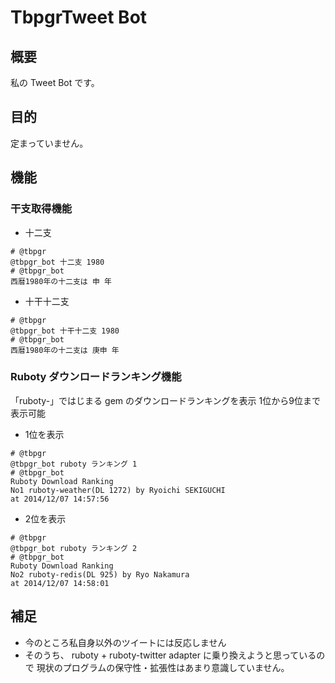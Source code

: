# TbpgrTweet Bot
## 概要
私の Tweet Bot です。

## 目的
定まっていません。

## 機能
### 干支取得機能
* 十二支

~~~
# @tbpgr
@tbpgr_bot 十二支 1980
# @tbpgr_bot
西暦1980年の十二支は 申 年
~~~

* 十干十二支

~~~
# @tbpgr
@tbpgr_bot 十干十二支 1980
# @tbpgr_bot
西暦1980年の十二支は 庚申 年
~~~

### Ruboty ダウンロードランキング機能
「ruboty-」ではじまる gem のダウンロードランキングを表示
1位から9位まで表示可能

* 1位を表示

~~~
# @tbpgr
@tbpgr_bot ruboty ランキング 1
# @tbpgr_bot
Ruboty Download Ranking
No1 ruboty-weather(DL 1272) by Ryoichi SEKIGUCHI
at 2014/12/07 14:57:56
~~~

* 2位を表示

~~~
# @tbpgr
@tbpgr_bot ruboty ランキング 2
# @tbpgr_bot
Ruboty Download Ranking
No2 ruboty-redis(DL 925) by Ryo Nakamura
at 2014/12/07 14:58:01
~~~

## 補足
* 今のところ私自身以外のツイートには反応しません
* そのうち、 ruboty + ruboty-twitter adapter に乗り換えようと思っているので
  現状のプログラムの保守性・拡張性はあまり意識していません。
